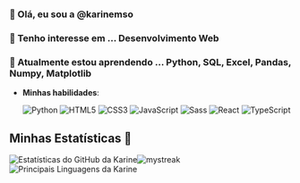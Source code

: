 ### 👋 Olá, eu sou a @karinemso
### 👀 Tenho interesse em ... Desenvolvimento Web
### 🌱 Atualmente estou aprendendo ... Python, SQL, Excel, Pandas, Numpy, Matplotlib

- **Minhas habilidades**:
    
   ![Python](https://img.shields.io/badge/Python%20-%2314354C.svg?style=for-the-badge&logo=python&logoColor=white)
   ![HTML5](https://img.shields.io/badge/HTML5%20-%23E34F26.svg?style=for-the-badge&logo=html5&logoColor=white)
   ![CSS3](https://img.shields.io/badge/CSS%20-%231572B6.svg?style=for-the-badge&logo=css3&logoColor=white)
   ![JavaScript](https://img.shields.io/badge/JavaScript%20-%23F7DF1E.svg?style=for-the-badge&logo=javascript&logoColor=black)
   ![Sass](https://img.shields.io/badge/Sass%20-%23CC6699.svg?style=for-the-badge&logo=sass&logoColor=white)
   ![React](https://img.shields.io/badge/React%20-%2320232a.svg?style=for-the-badge&logo=react&logoColor=%2361DAFB)
   ![TypeScript](https://img.shields.io/badge/TypeScript%20-%23007ACC.svg?style=for-the-badge&logo=typescript&logoColor=white)

    
    
 ## Minhas Estatísticas 🚀
![Estatísticas do GitHub da Karine](https://github-readme-stats.vercel.app/api?username=karinemso&show_icons=true&theme=tokyonight)<img src="https://github-readme-streak-stats.herokuapp.com/?user=karinemso&theme=tokyonight" alt="mystreak"/>
![Principais Linguagens da Karine](https://github-readme-stats.vercel.app/api/top-langs/?username=karinemso&theme=tokyonight&layout=compact)
